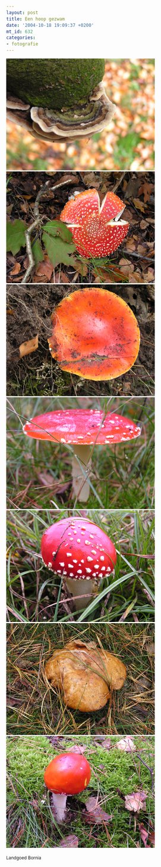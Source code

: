 ```yaml
---
layout: post
title: Een hoop gezwam
date: '2004-10-18 19:09:37 +0200'
mt_id: 632
categories:
- fotografie
---
```

<img src="/images/gezwam1.jpg" width="400" height="300" />

<img src="/images/gezwam2.jpg" width="400" height="300" />

<img src="/images/gezwam3.jpg" width="400" height="300" />

<img src="/images/gezwam4.jpg" width="400" height="300" />

<img src="/images/gezwam5.jpg" width="400" height="300" />

<img src="/images/gezwam6.jpg" width="400" height="300" />

<img src="/images/gezwam7.jpg" width="400" height="300" />

<small>Landgoed Bornia</small>
